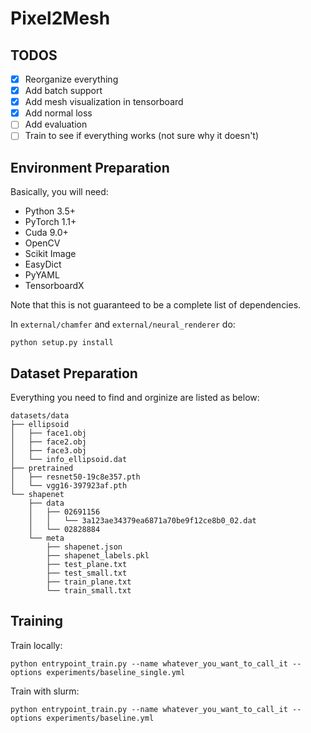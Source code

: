 # Pixel2Mesh

## TODOS

- [x] Reorganize everything
- [x] Add batch support
- [x] Add mesh visualization in tensorboard
- [x] Add normal loss
- [ ] Add evaluation
- [ ] Train to see if everything works (not sure why it doesn't)

## Environment Preparation

Basically, you will need:

* Python 3.5+
* PyTorch 1.1+
* Cuda 9.0+
* OpenCV
* Scikit Image
* EasyDict
* PyYAML
* TensorboardX

Note that this is not guaranteed to be a complete list of dependencies.

In `external/chamfer` and `external/neural_renderer` do:

```
python setup.py install
```

## Dataset Preparation

Everything you need to find and orginize are listed as below:

```
datasets/data
├── ellipsoid
│   ├── face1.obj
│   ├── face2.obj
│   ├── face3.obj
│   └── info_ellipsoid.dat
├── pretrained
│   ├── resnet50-19c8e357.pth
│   └── vgg16-397923af.pth
└── shapenet
    ├── data
    │   ├── 02691156
    │   │   └── 3a123ae34379ea6871a70be9f12ce8b0_02.dat
    │   └── 02828884
    └── meta
        ├── shapenet.json
        ├── shapenet_labels.pkl
        ├── test_plane.txt
        ├── test_small.txt
        ├── train_plane.txt
        └── train_small.txt
```

## Training

Train locally:

```
python entrypoint_train.py --name whatever_you_want_to_call_it --options experiments/baseline_single.yml
```

Train with slurm:

```
python entrypoint_train.py --name whatever_you_want_to_call_it --options experiments/baseline.yml
```
